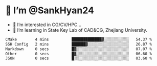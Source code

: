 # 👋 I’m @SankHyan24

- 👀 I’m interested in CG/CV/HPC...
- 🌱 I’m learning in State Key Lab of CAD&CG, Zhejiang University.

<!---
SankHyan24/SankHyan24 is a ✨ special ✨ repository because its `README.md` (this file) appears on your GitHub profile.
You can click the Preview link to take a look at your changes.
--->
<!--START_SECTION:waka-->

```txt
CMake        4 mins          █████████████▓░░░░░░░░░░░   54.37 %
SSH Config   2 mins          ██████▓░░░░░░░░░░░░░░░░░░   26.87 %
Markdown     0 secs          █▓░░░░░░░░░░░░░░░░░░░░░░░   07.07 %
Other        0 secs          █▓░░░░░░░░░░░░░░░░░░░░░░░   06.60 %
JSON         0 secs          █░░░░░░░░░░░░░░░░░░░░░░░░   03.60 %
```

<!--END_SECTION:waka-->
